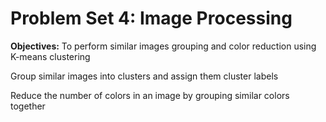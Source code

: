 # Problem Set 4: Image Processing

**Objectives:** To perform similar images grouping and color reduction using K-means clustering

Group similar images into clusters and assign them cluster labels 

Reduce the number of colors in an image by grouping similar colors together 
